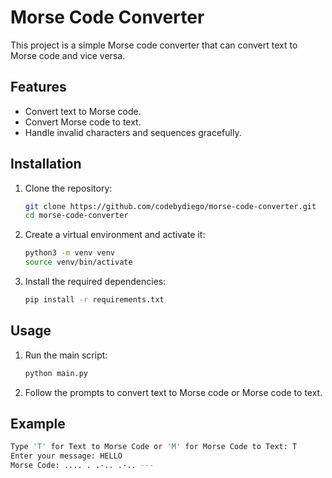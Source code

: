 # Morse Code Converter

This project is a simple Morse code converter that can convert text to Morse code and vice versa.

## Features
- Convert text to Morse code.
- Convert Morse code to text.
- Handle invalid characters and sequences gracefully.

## Installation
1. Clone the repository:
    ```sh
    git clone https://github.com/codebydiego/morse-code-converter.git
    cd morse-code-converter
    ```
2. Create a virtual environment and activate it:
    ```sh
    python3 -m venv venv
    source venv/bin/activate
    ```
3. Install the required dependencies:
    ```sh
    pip install -r requirements.txt
    ```

## Usage
1. Run the main script:
    ```sh
    python main.py
    ```
2. Follow the prompts to convert text to Morse code or Morse code to text.

## Example
```sh
Type 'T' for Text to Morse Code or 'M' for Morse Code to Text: T
Enter your message: HELLO
Morse Code: .... . .-.. .-.. ---